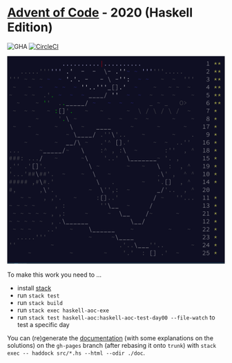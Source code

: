 # [Advent of Code](https://adventofcode.com) - 2020 (Haskell Edition)

![GHA](https://github.com/rolandtritsch/haskell-aoc-2020/actions/workflows/ci.yml/badge.svg)
[![CircleCI](https://circleci.com/gh/rolandtritsch/haskell-aoc-2020.svg?style=svg)](https://circleci.com/gh/rolandtritsch/haskell-aoc-2020)

![AoC](https://github.com/rolandtritsch/haskell-aoc-2020/blob/trunk/images/aoc-day25.png?raw=true)

To make this work you need to ...

* install [stack](https://www.haskellstack.org)
* run `stack test`
* run `stack build`
* run `stack exec haskell-aoc-exe`
* run `stack test haskell-aoc:haskell-aoc-test-day00 --file-watch` to test a specific day

You can (re)generate the [documentation](http://tedn.life/haskell-aoc-2020) (with some explanations on the solutions) on the `gh-pages` branch (after rebasing it onto `trunk`) with `stack exec -- haddock src/*.hs --html --odir ./doc`.
